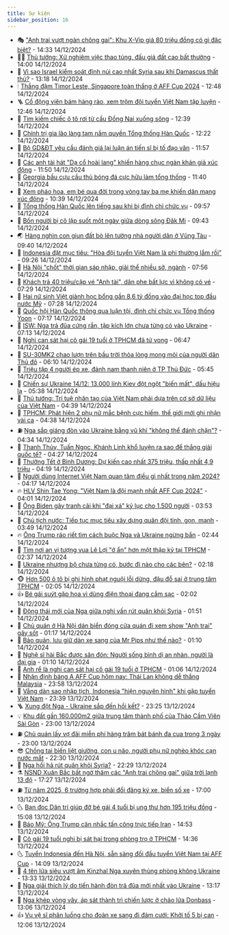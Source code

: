 ```yaml
---
title: Sự kiện
sidebar_position: 16
---
```


<!-- dantri-su-kien:START -->
- 🎭 [&quot;Anh trai vượt ngàn chông gai&quot;: Khu X-Vip giá 80 triệu đồng có gì đặc biệt?](https://dantri.com.vn/giai-tri/anh-trai-vuot-ngan-chong-gai-khu-x-vip-gia-80-trieu-dong-co-gi-dac-biet-20241214205337483.htm) - 14:33 14/12/2024
- 👨‍🏫 [Thủ tướng: Xử nghiêm việc thao túng, đấu giá đất cao bất thường](https://dantri.com.vn/xa-hoi/thu-tuong-xu-nghiem-viec-thao-tung-dau-gia-dat-cao-bat-thuong-20241214205552125.htm) - 14:00 14/12/2024
- 🌮 [Vì sao Israel kiểm soát đỉnh núi cao nhất Syria sau khi Damascus thất thủ?](https://dantri.com.vn/the-gioi/vi-sao-israel-kiem-soat-dinh-nui-cao-nhat-syria-sau-khi-damascus-that-thu-20241214194524904.htm) - 13:18 14/12/2024
- 🕯 [Thắng đậm Timor Leste, Singapore toàn thắng ở AFF Cup 2024](https://dantri.com.vn/the-thao/thang-dam-timor-leste-singapore-toan-thang-o-aff-cup-2024-20241214194458167.htm) - 12:48 14/12/2024
- 🪜 [Cổ động viên bám hàng rào, xem trộm đội tuyển Việt Nam tập luyện](https://dantri.com.vn/the-thao/co-dong-vien-bam-hang-rao-xem-trom-doi-tuyen-viet-nam-tap-luyen-20241214200600190.htm) - 12:46 14/12/2024
- 🐘 [Tìm kiếm chiếc ô tô rơi từ cầu Đồng Nai xuống sông](https://dantri.com.vn/xa-hoi/tim-kiem-chiec-o-to-roi-tu-cau-dong-nai-xuong-song-20241214193451191.htm) - 12:39 14/12/2024
- 🤔 [Chính trị gia lão làng tạm nắm quyền Tổng thống Hàn Quốc](https://dantri.com.vn/the-gioi/chinh-tri-gia-lao-lang-tam-nam-quyen-tong-thong-han-quoc-20241214191712617.htm) - 12:22 14/12/2024
- 🧠 [Bộ GD&amp;ĐT yêu cầu đánh giá lại luận án tiến sĩ bị tố đạo văn](https://dantri.com.vn/giao-duc/bo-gddt-yeu-cau-danh-gia-lai-luan-an-tien-si-bi-to-dao-van-20241214163137651.htm) - 11:57 14/12/2024
- 📝 [Các anh tài hát &quot;Dạ cổ hoài lang&quot; khiến hàng chục ngàn khán giả xúc động](https://dantri.com.vn/giai-tri/cac-anh-tai-hat-da-co-hoai-lang-khien-hang-chuc-ngan-khan-gia-xuc-dong-20241214174654128.htm) - 11:50 14/12/2024
- 🦏 [Georgia bầu cựu cầu thủ bóng đá cực hữu làm tổng thống](https://dantri.com.vn/the-gioi/georgia-bau-cuu-cau-thu-bong-da-cuc-huu-lam-tong-thong-20241214184309625.htm) - 11:40 14/12/2024
- 🥰 [Xem pháo hoa, em bé qua đời trong vòng tay ba mẹ khiến dân mạng xúc động](https://dantri.com.vn/an-sinh/xem-phao-hoa-em-be-qua-doi-trong-vong-tay-ba-me-khien-dan-mang-xuc-dong-20241214155659839.htm) - 10:39 14/12/2024
- 🤗 [Tổng thống Hàn Quốc lên tiếng sau khi bị đình chỉ chức vụ](https://dantri.com.vn/the-gioi/tong-thong-han-quoc-len-tieng-sau-khi-bi-dinh-chi-chuc-vu-20241214165717717.htm) - 09:57 14/12/2024
- 🌈 [Bốn người bị cô lập suốt một ngày giữa dòng sông Đăk Mi](https://dantri.com.vn/xa-hoi/bon-nguoi-bi-co-lap-suot-mot-ngay-giua-dong-song-dak-mi-20241214161120065.htm) - 09:43 14/12/2024
- 🌏 [Hàng nghìn con giun đất bò lên tường nhà người dân ở Vũng Tàu](https://dantri.com.vn/doi-song/hang-nghin-con-giun-dat-bo-len-tuong-nha-nguoi-dan-o-vung-tau-20241214163219791.htm) - 09:40 14/12/2024
- 💄 [Indonesia đặt mục tiêu: &quot;Hòa đội tuyển Việt Nam là phi thường lắm rồi&quot;](https://dantri.com.vn/the-thao/indonesia-dat-muc-tieu-hoa-doi-tuyen-viet-nam-la-phi-thuong-lam-roi-20241214155752284.htm) - 09:26 14/12/2024
- 👺 [Hà Nội &quot;chốt&quot; thời gian sáp nhập, giải thể nhiều sở, ngành](https://dantri.com.vn/xa-hoi/ha-noi-chot-thoi-gian-sap-nhap-giai-the-nhieu-so-nganh-20241214142756748.htm) - 07:56 14/12/2024
- 👹 [Khách trả 40 triệu/cặp vé &quot;Anh tài&quot;, dân phe bất lực vì không có vé](https://dantri.com.vn/giai-tri/khach-tra-40-trieucap-ve-anh-tai-dan-phe-bat-luc-vi-khong-co-ve-20241214141229102.htm) - 07:29 14/12/2024
- 🌊 [Hai nữ sinh Việt giành học bổng gần 8,6 tỷ đồng vào đại học top đầu nước Mỹ](https://dantri.com.vn/giao-duc/hai-nu-sinh-viet-gianh-hoc-bong-gan-86-ty-dong-vao-dai-hoc-top-dau-nuoc-my-20241214141139446.htm) - 07:28 14/12/2024
- 🤠 [Quốc hội Hàn Quốc thông qua luận tội, đình chỉ chức vụ Tổng thống Yoon](https://dantri.com.vn/the-gioi/quoc-hoi-han-quoc-thong-qua-luan-toi-dinh-chi-chuc-vu-tong-thong-yoon-20241214140337945.htm) - 07:17 14/12/2024
- 🎊 [ISW: Nga trả đũa cứng rắn, tập kích lớn chưa từng có vào Ukraine](https://dantri.com.vn/the-gioi/isw-nga-tra-dua-cung-ran-tap-kich-lon-chua-tung-co-vao-ukraine-20241214141600526.htm) - 07:13 14/12/2024
- 🐘 [Nghi can sát hại cô gái 19 tuổi ở TPHCM đã tử vong](https://dantri.com.vn/phap-luat/nghi-can-sat-hai-co-gai-19-tuoi-o-tphcm-da-tu-vong-20241214112919303.htm) - 06:47 14/12/2024
- 💂 [SU-30MK2 chao lượn trên bầu trời thỏa lòng mong mỏi của người dân Thủ đô](https://dantri.com.vn/xa-hoi/su-30mk2-chao-luon-tren-bau-troi-thoa-long-mong-moi-cua-nguoi-dan-thu-do-20241209203643449.htm) - 06:10 14/12/2024
- 👹 [Triệu tập 4 người ép xe, đánh nam thanh niên ở TP Thủ Đức](https://dantri.com.vn/phap-luat/trieu-tap-4-nguoi-ep-xe-danh-nam-thanh-nien-o-tp-thu-duc-20241214122040262.htm) - 05:45 14/12/2024
- 🦒 [Chiến sự Ukraine 14/12: 13.000 lính Kiev đột ngột &quot;biến mất&quot;, dấu hiệu lạ](https://dantri.com.vn/the-gioi/chien-su-ukraine-1412-13000-linh-kiev-dot-ngot-bien-mat-dau-hieu-la-20241214123810733.htm) - 05:38 14/12/2024
- 🗽 [Thủ tướng: Trí tuệ nhân tạo của Việt Nam phải dựa trên cơ sở dữ liệu của Việt Nam](https://dantri.com.vn/kinh-doanh/thu-tuong-tri-tue-nhan-tao-cua-viet-nam-phai-dua-tren-co-so-du-lieu-cua-viet-nam-20241214112007193.htm) - 04:39 14/12/2024
- 💄 [TPHCM: Phát hiện 2 phụ nữ mắc bệnh cực hiếm, thế giới mới ghi nhận vài ca](https://dantri.com.vn/suc-khoe/tphcm-phat-hien-2-phu-nu-mac-benh-cuc-hiem-the-gioi-moi-ghi-nhan-vai-ca-20241214111836336.htm) - 04:38 14/12/2024
- ⛽️ [Nga sắp giáng đòn vào Ukraine bằng vũ khí &quot;không thể đánh chặn&quot;?](https://dantri.com.vn/the-gioi/nga-sap-giang-don-vao-ukraine-bang-vu-khi-khong-the-danh-chan-20241214093056545.htm) - 04:34 14/12/2024
- 🥷 [Thanh Thủy, Tuấn Ngọc, Khánh Linh khổ luyện ra sao để thắng giải quốc tế?](https://dantri.com.vn/giai-tri/thanh-thuy-tuan-ngoc-khanh-linh-kho-luyen-ra-sao-de-thang-giai-quoc-te-20241213233518522.htm) - 04:27 14/12/2024
- 🤖 [Thưởng Tết ở Bình Dương: Dự kiến cao nhất 375 triệu, thấp nhất 4,9 triệu](https://dantri.com.vn/lao-dong-viec-lam/thuong-tet-o-binh-duong-du-kien-cao-nhat-375-trieu-thap-nhat-49-trieu-20241214110611283.htm) - 04:19 14/12/2024
- 🌊 [Người dùng Internet Việt Nam quan tâm điều gì nhất trong năm 2024?](https://dantri.com.vn/suc-manh-so/nguoi-dung-internet-viet-nam-quan-tam-dieu-gi-nhat-trong-nam-2024-20241214090300017.htm) - 04:17 14/12/2024
- 🔥 [HLV Shin Tae Yong: &quot;Việt Nam là đội mạnh nhất AFF Cup 2024&quot;](https://dantri.com.vn/the-thao/hlv-shin-tae-yong-viet-nam-la-doi-manh-nhat-aff-cup-2024-20241214110141429.htm) - 04:01 14/12/2024
- 🦏 [Ông Biden gây tranh cãi khi &quot;đại xá&quot; kỷ lục cho 1.500 người](https://dantri.com.vn/the-gioi/ong-biden-gay-tranh-cai-khi-dai-xa-ky-luc-cho-1500-nguoi-20241214104551491.htm) - 03:53 14/12/2024
- 🐘 [Chủ tịch nước: Tiếp tục mục tiêu xây dựng quân đội tinh, gọn, mạnh](https://dantri.com.vn/xa-hoi/chu-tich-nuoc-tiep-tuc-muc-tieu-xay-dung-quan-doi-tinh-gon-manh-20241214102713374.htm) - 03:49 14/12/2024
- 🔥 [Ông Trump ráo riết tìm cách buộc Nga và Ukraine ngừng bắn](https://dantri.com.vn/the-gioi/ong-trump-rao-riet-tim-cach-buoc-nga-va-ukraine-ngung-ban-20241214093456209.htm) - 02:44 14/12/2024
- 💼 [Tìm nơi an vị tượng vua Lê Lợi &quot;ở ẩn&quot; hơn một thập kỷ tại TPHCM](https://dantri.com.vn/xa-hoi/tim-noi-an-vi-tuong-vua-le-loi-o-an-hon-mot-thap-ky-tai-tphcm-20241213121731088.htm) - 02:37 14/12/2024
- 🚀 [Ukraine nhượng bộ chưa từng có, bước đi nào cho các bên?](https://dantri.com.vn/the-gioi/ukraine-nhuong-bo-chua-tung-co-buoc-di-nao-cho-cac-ben-20241208220925047.htm) - 02:18 14/12/2024
- 🐵 [Hơn 500 ô tô bị ghi hình phạt nguội lỗi dừng, đậu đỗ sai ở trung tâm TPHCM](https://dantri.com.vn/xa-hoi/hon-500-o-to-bi-ghi-hinh-phat-nguoi-loi-dung-dau-do-sai-o-trung-tam-tphcm-20241214084728358.htm) - 02:05 14/12/2024
- 👍 [Bé gái suýt gặp họa vì dùng điện thoại đang cắm sạc](https://dantri.com.vn/suc-manh-so/be-gai-suyt-gap-hoa-vi-dung-dien-thoai-dang-cam-sac-20241214081803932.htm) - 02:02 14/12/2024
- 🚦 [Động thái mới của Nga giữa nghi vấn rút quân khỏi Syria](https://dantri.com.vn/the-gioi/dong-thai-moi-cua-nga-giua-nghi-van-rut-quan-khoi-syria-20241214084825585.htm) - 01:51 14/12/2024
- 🥸 [Chủ quán ở Hà Nội dán biển đóng cửa quán đi xem show &quot;Anh trai&quot; gây sốt](https://dantri.com.vn/doi-song/chu-quan-o-ha-noi-dan-bien-dong-cua-quan-di-xem-show-anh-trai-gay-sot-20241213221039789.htm) - 01:17 14/12/2024
- 🥷 [Bảo quản, lưu giữ dàn xe sang của Mr Pips như thế nào?](https://dantri.com.vn/ban-doc/bao-quan-luu-giu-dan-xe-sang-cua-mr-pips-nhu-the-nao-20241213144114002.htm) - 01:10 14/12/2024
- 🤡 [Nghệ sĩ hài Bắc được săn đón: Người sống bình dị an nhàn, người là đại gia](https://dantri.com.vn/giai-tri/nghe-si-hai-bac-duoc-san-don-nguoi-song-binh-di-an-nhan-nguoi-la-dai-gia-20241213120122700.htm) - 01:10 14/12/2024
- 🥳 [Anh rể là nghi can sát hại cô gái 19 tuổi ở TPHCM](https://dantri.com.vn/phap-luat/anh-re-la-nghi-can-sat-hai-co-gai-19-tuoi-o-tphcm-20241214071327310.htm) - 01:06 14/12/2024
- 🤩 [Nhận định bảng A AFF Cup hôm nay: Thái Lan không dễ thắng Malaysia](https://dantri.com.vn/the-thao/nhan-dinh-bang-a-aff-cup-hom-nay-thai-lan-khong-de-thang-malaysia-20241213234509531.htm) - 23:58 13/12/2024
- 🎡 [Vắng dàn sao nhập tịch, Indonesia &quot;hiện nguyên hình&quot; khi gặp tuyển Việt Nam](https://dantri.com.vn/the-thao/vang-dan-sao-nhap-tich-indonesia-hien-nguyen-hinh-khi-gap-tuyen-viet-nam-20241214013435991.htm) - 23:39 13/12/2024
- 🪜 [Xung đột Nga - Ukraine sắp đến hồi kết?](https://dantri.com.vn/the-gioi/xung-dot-nga-ukraine-sap-den-hoi-ket-20241214060308621.htm) - 23:25 13/12/2024
- 💡 [Khu đất gần 160.000m2 giữa trung tâm thành phố của Thảo Cầm Viên Sài Gòn](https://dantri.com.vn/xa-hoi/khu-dat-gan-160000m2-giua-trung-tam-thanh-pho-cua-thao-cam-vien-sai-gon-20241213021150790.htm) - 23:00 13/12/2024
- ⛽️ [Chủ quán lấy vợ đãi miễn phí hàng trăm bát bánh đa cua trong 3 ngày](https://dantri.com.vn/lao-dong-viec-lam/chu-quan-lay-vo-dai-mien-phi-hang-tram-bat-banh-da-cua-trong-3-ngay-20241213210156283.htm) - 23:00 13/12/2024
- 😎 [Chồng tai biến liệt giường, con u não, người phụ nữ nghèo khóc cạn nước mắt](https://dantri.com.vn/tam-long-nhan-ai/chong-tai-bien-liet-giuong-con-u-nao-nguoi-phu-nu-ngheo-khoc-can-nuoc-mat-20241208115633702.htm) - 22:30 13/12/2024
- 🗽 [Nga hối hả rút quân khỏi Syria?](https://dantri.com.vn/the-gioi/nga-hoi-ha-rut-quan-khoi-syria-20241214052746665.htm) - 22:29 13/12/2024
- ⚗️ [NSND Xuân Bắc bất ngờ thăm các &quot;Anh trai chông gai&quot; giữa trời lạnh 13 độ](https://dantri.com.vn/giai-tri/nsnd-xuan-bac-bat-ngo-tham-cac-anh-trai-chong-gai-giua-troi-lanh-13-do-20241213233301965.htm) - 17:27 13/12/2024
- ⛽️ [Từ năm 2025, 6 trường hợp phải đổi đăng ký xe, biển số xe](https://dantri.com.vn/xa-hoi/tu-nam-2025-6-truong-hop-phai-doi-dang-ky-xe-bien-so-xe-20241213203024833.htm) - 17:00 13/12/2024
- 🌜 [Bạn đọc Dân trí giúp đỡ bé gái 4 tuổi bị ung thư hơn 195 triệu đồng](https://dantri.com.vn/tam-long-nhan-ai/ban-doc-dan-tri-giup-do-be-gai-4-tuoi-bi-ung-thu-hon-195-trieu-dong-20241213183802892.htm) - 15:08 13/12/2024
- 🦩 [Báo Mỹ: Ông Trump cân nhắc tấn công trực tiếp Iran](https://dantri.com.vn/the-gioi/bao-my-ong-trump-can-nhac-tan-cong-truc-tiep-iran-20241213214509183.htm) - 14:53 13/12/2024
- 🦒 [Cô gái 19 tuổi nghi bị sát hại trong phòng trọ ở TPHCM](https://dantri.com.vn/phap-luat/co-gai-19-tuoi-nghi-bi-sat-hai-trong-phong-tro-o-tphcm-20241213212130447.htm) - 14:36 13/12/2024
- 🌜 [Tuyển Indonesia đến Hà Nội, sẵn sàng đối đầu tuyển Việt Nam tại AFF Cup](https://dantri.com.vn/the-thao/tuyen-indonesia-den-ha-noi-san-sang-doi-dau-tuyen-viet-nam-tai-aff-cup-20241213205728616.htm) - 14:09 13/12/2024
- 🐎 [4 tên lửa siêu vượt âm Kinzhal Nga xuyên thủng phòng không Ukraine](https://dantri.com.vn/the-gioi/4-ten-lua-sieu-vuot-am-kinzhal-nga-xuyen-thung-phong-khong-ukraine-20241213201542338.htm) - 13:33 13/12/2024
- 🌋 [Nga giải thích lý do tiến hành đòn trả đũa mới nhất vào Ukraine](https://dantri.com.vn/the-gioi/nga-giai-thich-ly-do-tien-hanh-don-tra-dua-moi-nhat-vao-ukraine-20241213200657201.htm) - 13:17 13/12/2024
- 🧰 [Nga khép vòng vây, áp sát thành trì chiến lược ở chảo lửa Donbass](https://dantri.com.vn/the-gioi/nga-khep-vong-vay-ap-sat-thanh-tri-chien-luoc-o-chao-lua-donbass-20241213165807883.htm) - 13:06 13/12/2024
- 👍 [Vụ vệ sĩ phân luồng cho đoàn xe sang đi đám cưới: Khởi tố 5 bị can](https://dantri.com.vn/phap-luat/vu-ve-si-phan-luong-cho-doan-xe-sang-di-dam-cuoi-khoi-to-5-bi-can-20241213183936777.htm) - 12:06 13/12/2024<!-- dantri-su-kien:END -->

